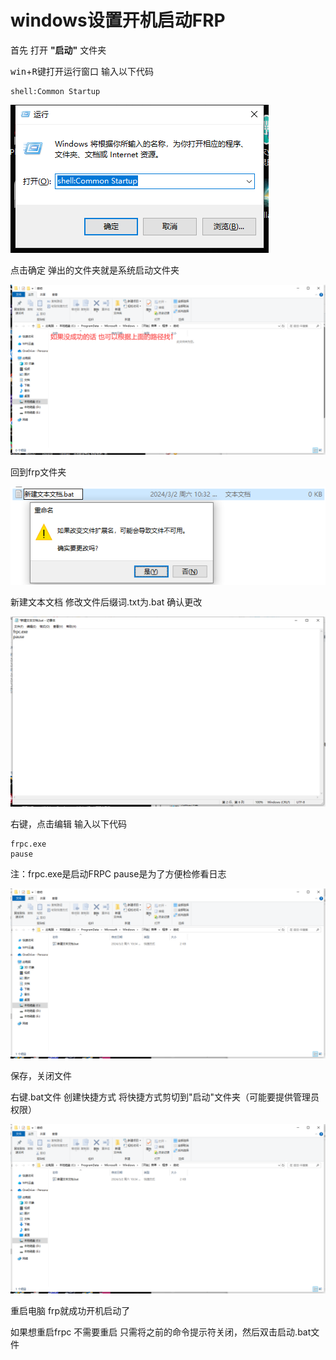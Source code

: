 # windows设置开机启动FRP

首先 打开 **"启动"** 文件夹

<kbd>win</kbd>+<kbd>R</kbd>键打开运行窗口
输入以下代码

```shell
shell:Common Startup
```

![运行](./img/autostart/1.png)

点击确定
弹出的文件夹就是系统启动文件夹

![文件夹](./img/autostart/2.png)

回到frp文件夹

![frp文件夹](./img/autostart/3.png)

新建文本文档
修改文件后缀词.txt为.bat
确认更改

![修改后缀词](./img/autostart/4.png)

右键，点击编辑
输入以下代码

```shell
frpc.exe
pause
```

注：frpc.exe是启动FRPC pause是为了方便检修看日志

![修改文件](./img/autostart/5.png)

保存，关闭文件

右键.bat文件 创建快捷方式
将快捷方式剪切到"启动"文件夹（可能要提供管理员权限）

![启动文件夹](./img/autostart/5.png)

重启电脑
frp就成功开机启动了

如果想重启frpc 不需要重启 只需将之前的命令提示符关闭，然后双击启动.bat文件